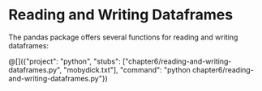 # Reading and Writing Dataframes

The pandas package offers several functions for reading and writing dataframes:

@[]({"project": "python", "stubs": ["chapter6/reading-and-writing-dataframes.py", "mobydick.txt"], "command": "python chapter6/reading-and-writing-dataframes.py"})
